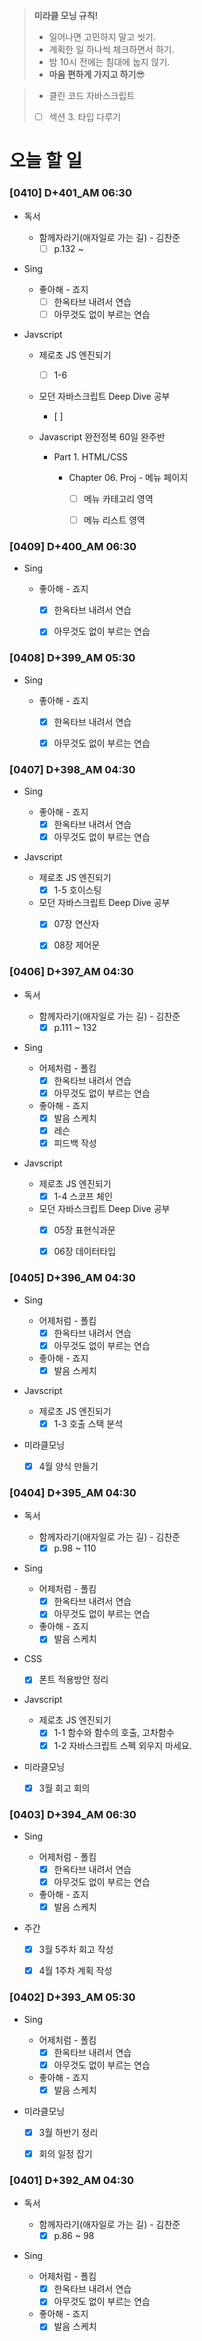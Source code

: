 > **미라클 모닝 규칙!**
>
> - 일어나면 고민하지 말고 씻기.
> - 계획한 일 하나씩 체크하면서 하기.
> - 밤 10시 전에는 침대에 눕지 않기.
> - **마음 편하게 가지고 하기**😎



> - 클린 코드 자바스크립트
>  - [ ] 섹션 3. 타입 다루기

# 오늘 할 일

### [0410] D+401_AM 06:30

- 독서

  - 함께자라기(애자일로 가는 길) - 김찬준
    - [ ] p.132 ~ 
- Sing

  - 좋아해 - 죠지
    - [ ] 한옥타브 내려서 연습
    - [ ] 아무것도 없이 부르는 연습
- Javscript
  - 제로초 JS 엔진되기
    - [ ] 1-6
  - 모던 자바스크립트 Deep Dive 공부
    - [ ] 
  - Javascript 완전정복 60일 완주반

    - Part 1. HTML/CSS

      - Chapter 06. Proj - 메뉴 페이지
        - [ ] 메뉴 카테고리 영역
        - [ ] 메뉴 리스트 영역



### [0409] D+400_AM 06:30

- Sing

  - 좋아해 - 죠지
    - [x] 한옥타브 내려서 연습
    - [x] 아무것도 없이 부르는 연습



### [0408] D+399_AM 05:30

- Sing

  - 좋아해 - 죠지
    - [x] 한옥타브 내려서 연습
    - [x] 아무것도 없이 부르는 연습



### [0407] D+398_AM 04:30

- Sing

  - 좋아해 - 죠지
    - [x] 한옥타브 내려서 연습
    - [x] 아무것도 없이 부르는 연습
- Javscript
  - 제로초 JS 엔진되기
    - [x] 1-5 호이스팅
  - 모던 자바스크립트 Deep Dive 공부
    - [x] 07장 연산자
    - [x] 08장 제어문



### [0406] D+397_AM 04:30

- 독서

  - 함께자라기(애자일로 가는 길) - 김찬준
    - [x] p.111 ~ 132
- Sing

  - 어제처럼 - 폴킴
    - [x] 한옥타브 내려서 연습
    - [x] 아무것도 없이 부르는 연습
  - 좋아해 - 죠지
    - [x] 발음 스케치
    - [x] 레슨
    - [x] 피드백 작성
- Javscript
  - 제로초 JS 엔진되기
    - [x] 1-4 스코프 체인
  - 모던 자바스크립트 Deep Dive 공부
    - [x] 05장 표현식과문
    - [x] 06장 데이터타입



### [0405] D+396_AM 04:30

- Sing

  - 어제처럼 - 폴킴
    - [x] 한옥타브 내려서 연습
    - [x] 아무것도 없이 부르는 연습
  - 좋아해 - 죠지
    - [x] 발음 스케치
- Javscript
  - 제로초 JS 엔진되기
    - [x] 1-3 호출 스택 분석
- 미라클모닝
  - [x] 4월 양식 만들기



### [0404] D+395_AM 04:30

- 독서

  - 함께자라기(애자일로 가는 길) - 김찬준
    - [x] p.98 ~ 110
- Sing

  - 어제처럼 - 폴킴
    - [x] 한옥타브 내려서 연습
    - [x] 아무것도 없이 부르는 연습
  - 좋아해 - 죠지
    - [x] 발음 스케치
- CSS
  - [x] 폰트 적용방안 정리
- Javscript
  - 제로초 JS 엔진되기
    - [x] 1-1 함수와 함수의 호출, 고차함수
    - [x] 1-2 자바스크립트 스펙 외우지 마세요.

- 미라클모닝
  - [x] 3월 회고 회의



### [0403] D+394_AM 06:30

- Sing

  - 어제처럼 - 폴킴
    - [x] 한옥타브 내려서 연습
    - [x] 아무것도 없이 부르는 연습
  - 좋아해 - 죠지
    - [x] 발음 스케치
- 주간
  - [x] 3월 5주차 회고 작성
  - [x] 4월 1주차 계획 작성



### [0402] D+393_AM 05:30

- Sing

  - 어제처럼 - 폴킴
    - [x] 한옥타브 내려서 연습
    - [x] 아무것도 없이 부르는 연습
  - 좋아해 - 죠지
    - [x] 발음 스케치
- 미라클모닝
  - [x] 3월 하반기 정리
  - [x] 회의 일정 잡기



### [0401] D+392_AM 04:30

- 독서

  - 함께자라기(애자일로 가는 길) - 김찬준
    - [x] p.86 ~ 98
- Sing

  - 어제처럼 - 폴킴
    - [x] 한옥타브 내려서 연습
    - [x] 아무것도 없이 부르는 연습
  - 좋아해 - 죠지
    - [x] 발음 스케치
